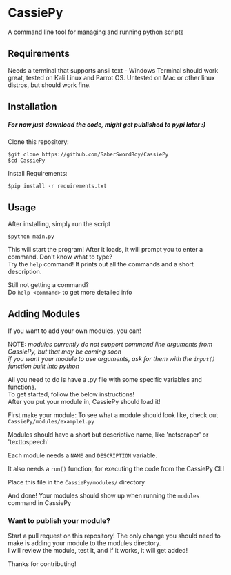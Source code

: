 # CassiePy
A command line tool for managing and running python scripts

## Requirements
Needs a terminal that supports ansii text  - Windows Terminal should work great, tested on Kali Linux and Parrot OS. Untested on Mac or other linux distros, but should work fine.

## Installation
##### *For now just download the code, might get published to pypi later :)*
Clone this repository:

  `$git clone https://github.com/SaberSwordBoy/CassiePy`  
  `$cd CassiePy`

Install Requirements:

  `$pip install -r requirements.txt`
  
  
## Usage
After installing, simply run the script

`$python main.py`

This will start the program!
After it loads, it will prompt you to enter a command. Don't know what to type?  
Try the `help` command!
It prints out all the commands and a short description.

Still not getting a command?  
Do `help <command>` to get more detailed info

## Adding Modules
If you want to add your own modules, you can!

NOTE: *modules currently do not support command line arguments from CassiePy, but that may be coming soon*  
*if you want your module to use arguments, ask for them with the `input()` function built into python*

All you need to do is have a .py file with some specific variables and functions.  
To get started, follow the below instructions!  
After you put your module in, CassiePy should load it!

First make your module: 
To see what a module should look like, check out `CassiePy/modules/example1.py`

Modules should have a short but descriptive name, like 'netscraper' or 'texttospeech'

Each module needs a `NAME` and `DESCRIPTION` variable.

It also needs a `run()` function, for executing the code from the CassiePy CLI

Place this file in the `CassiePy/modules/` directory 

And done! Your modules should show up when running the `modules` command in CassiePy

### Want to publish your module?
Start a pull request on this repository! The only change you should need to make is adding your module to the modules directory.  
I will review the module, test it, and if it works, it will get added!

Thanks for contributing!
